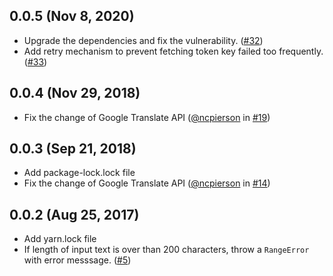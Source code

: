 ## 0.0.5 (Nov 8, 2020)

- Upgrade the dependencies and fix the vulnerability. ([#32](https://github.com/zlargon/google-tts/issues/32))
- Add retry mechanism to prevent fetching token key failed too frequently. ([#33](https://github.com/zlargon/google-tts/issues/33))

## 0.0.4 (Nov 29, 2018)

- Fix the change of Google Translate API ([@ncpierson](https://github.com/ncpierson) in [#19](https://github.com/facebook/react/pull/19))

## 0.0.3 (Sep 21, 2018)

- Add package-lock.lock file
- Fix the change of Google Translate API ([@ncpierson](https://github.com/ncpierson) in [#14](https://github.com/facebook/react/pull/14))

## 0.0.2 (Aug 25, 2017)

- Add yarn.lock file
- If length of input text is over than 200 characters, throw a `RangeError` with error messsage. ([#5](https://github.com/zlargon/google-tts/issues/5))
